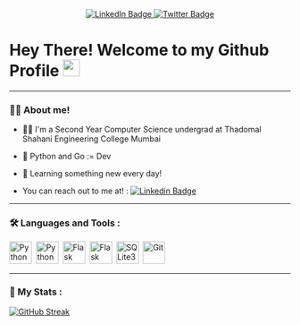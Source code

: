 
<div id="badges" align="center">
  <a href="https://www.linkedin.com/in/vinayak-mohanty-aba93b27b/">
    <img src="https://img.shields.io/badge/LinkedIn-blue?style=for-the-badge&logo=linkedin&logoColor=white" alt="LinkedIn Badge"/>
  </a>
  <a href="https://twitter.com/9Vineyard">
    <img src="https://img.shields.io/badge/Twitter-blue?style=for-the-badge&logo=twitter&logoColor=white" alt="Twitter Badge"/>
  </a>
</div>
<h1>
  Hey There! Welcome to my Github Profile
  <img src="https://media.giphy.com/media/hvRJCLFzcasrR4ia7z/giphy.gif" width="30px"/>
</h1>

---

### 👨‍💻 About me!

- 🧑‍🎓 I'm a Second Year Computer Science undergrad at Thadomal Shahani Engineering College Mumbai

- 🐍 Python and Go := Dev

- 👀 Learning something new every day!
  
- You can reach out to me at! : [![Linkedin Badge](https://img.shields.io/badge/-LinkedIn-blue?style=flat&logo=Linkedin&logoColor=white)](https://www.linkedin.com/in/vinayak-mohanty-aba93b27b/)

---

### :hammer_and_wrench: Languages and Tools :
<div>
  <img src="https://www.svgrepo.com/show/374016/python.svg" title="Python" alt="Python" width="40" height="40"/>&nbsp;
  <img src="https://www.svgrepo.com/show/353622/c-sharp.svg" title="C#" alt="Python" width="40" height="40"/>&nbsp;
  <img src="https://www.svgrepo.com/show/473611/flask.svg" title="Flask" alt="Flask" width="40" height="40"/>&nbsp;
  <img src="https://www.svgrepo.com/show/353657/django-icon.svg" title="Django" alt="Flask" width="40" height="40"/>&nbsp;
  <img src="https://www.svgrepo.com/show/374094/sqlite.svg" title="SQLite3"  alt="SQLite3" width="40" height="40"/>&nbsp;
  <img src="https://www.svgrepo.com/show/303548/git-icon-logo.svg" title="Git" **alt="Git" width="40" height="40"/>
</div>

---

### 🤖 My Stats :
[![GitHub Streak](http://github-readme-streak-stats.herokuapp.com?user=vinayak9769&theme=dark&background=000000)](https://git.io/streak-stats)

<!--
**Vinayak9769/Vinayak9769** is a ✨ _special_ ✨ repository because its `README.md` (this file) appears on your GitHub profile.

Here are some ideas to get you started:

- 🔭 I’m currently working on ...
- 🌱 I’m currently learning ...
- 👯 I’m looking to collaborate on ...
- 🤔 I’m looking for help with ...
- 💬 Ask me about ...
- 📫 How to reach me: ...
- 😄 Pronouns: ...
- ⚡ Fun fact: ...
-->

